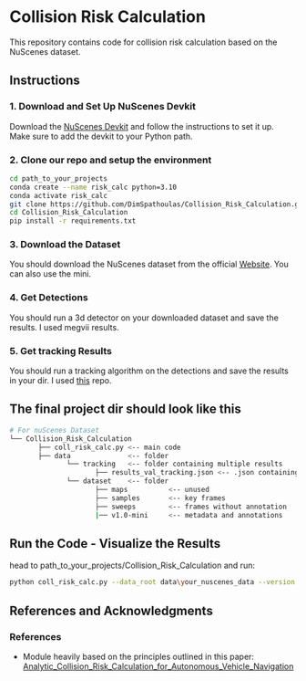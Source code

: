 # Collision Risk Calculation

This repository contains code for collision risk calculation based on the NuScenes dataset.

## Instructions

### 1. Download and Set Up NuScenes Devkit
Download the [NuScenes Devkit](https://github.com/nutonomy/nuscenes-devkit) and follow the instructions to set it up.
Make sure to add the devkit to your Python path.

### 2. Clone our repo and setup the environment
```bash
cd path_to_your_projects
conda create --name risk_calc python=3.10
conda activate risk_calc
git clone https://github.com/DimSpathoulas/Collision_Risk_Calculation.git
cd Collision_Risk_Calculation
pip install -r requirements.txt
```

### 3. Download the Dataset
You should download the NuScenes dataset from the official [Website](https://www.nuscenes.org/).
You can also use the mini.


### 4. Get Detections
You should run a 3d detector on your downloaded dataset and save the results.
I used megvii results.

### 5. Get tracking Results
You should run a tracking algorithm on the detections and save the results in your dir.
I used [this](https://github.com/eddyhkchiu/mahalanobis_3d_multi_object_tracking) repo.

## The final project dir should look like this
```bash
# For nuScenes Dataset         
└── Collision_Risk_Calculation
       ├── coll_risk_calc.py <-- main code
       ├── data              <-- folder
              └── tracking   <-- folder containing multiple results
                     ├── results_val_tracking.json <-- .json containing results
              └── dataset    <-- folder
                     ├── maps          <-- unused
                     ├── samples       <-- key frames
                     ├── sweeps        <-- frames without annotation
                     |── v1.0-mini     <-- metadata and annotations
```

## Run the Code - Visualize the Results
head to path_to_your_projects/Collision_Risk_Calculation and run:
```bash
python coll_risk_calc.py --data_root data\your_nuscenes_data --version your_version --tracking_file data\tracking\your_tracking_results.json --distance_thresh 12 --seconds_to_prediction 3 
```

## References and Acknowledgments

### References
- Module heavily based on the principles outlined in this paper: [Analytic_Collision_Risk_Calculation_for_Autonomous_Vehicle_Navigation](https://ieeexplore.ieee.org/document/8793264)
